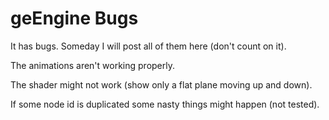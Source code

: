 geEngine Bugs
========

It has bugs. Someday I will post all of them here (don't count on it).

The animations aren't working properly.

The shader might not work (show only a flat plane moving up and down).

If some node id is duplicated some nasty things might happen (not tested).
